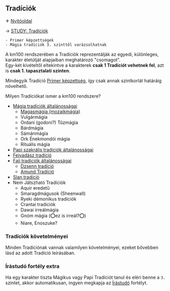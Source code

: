 ## Tradíciók

⚜️ [Nyitóoldal](start.md)

→ [STUDY: Tradíciók](https://github.com/kaktusztea/km100/wiki/STUDY.tradiciok)

```
- Primer képzettségek
- Mágia tradíciók 3. szinttől varázsolhatnak
```

A km100 rendszerében a Tradíciók reprezentálják az egyedi, különleges, karakter életútját alapjaiban meghatározó "csomagot".\
Egy-két kivételtől eltekintve a karakterek **csak 1 Tradíciót vehetnek fel**, azt is **csak 1. tapasztalati szinten**.

Mindegyik Tradíció [Primer képzettség](032_primer_szekunder_kepzettsegek), így csak annak szintkorlát határáig növelhető.

Milyen Tradíciókat ismer a km100 rendszere?

- [Mágia tradíciók általánosságai](051_00_magia_tradiciok.md)
	- [Magasmágia (mozaikmágia)](051_01_magasmagia.md)
	- Vulgármágia
	- Ordani (godoni?) Tűzmágia
	- Bárdmágia
	- Sámánmágia
	- Ork Énekmondói mágia
	- Rituális mágia
- [Papi szakrális tradíciók általánosságai](052_00_papi_tradiciok.md)
- [Fejvadász tradíció](053_fejvadasz_tradicio.md)
- [Faji tradíciók általánosságai](054_00_faji_tradiciok.md)
	- [Dzsenn tradíció](054_01_dzsenn_tradicio.md)
	- [Amund Tradíció](054_02_amund_tradicio.md)
- [Slan tradíció](055_slan_tradicio.md)
- Nem Játszható Tradíciók
	- Aquir eredetű
	- Smaragdmágusok (Sheenwall)
	- Ryeki démonikus tradíciók
	- Crantai tradíciók
	- Dawai irreálmágia
	- Gnóm mágia (⭕ez is irreál?⭕)
	- Niare, Enoszuke?

### Tradíciók követelményei

Minden Tradíciónak vannak valamilyen követelményei, ezeket bővebben lásd az adott Tradíció leírásában.

### Írástudó fortély extra

Ha egy karakter tiszta Mágikus vagy Papi Tradíciót tanul és eléri benne a `3.` szintet, akkor automatikusan, ingyen megkapja az [Írástudó](fortelyok.altalanos/irastudo.md) fortélyt.
